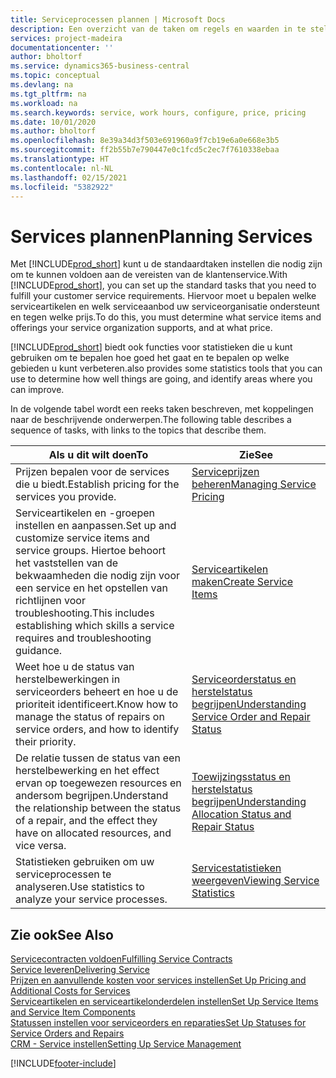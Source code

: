 ```yaml
---
title: Serviceprocessen plannen | Microsoft Docs
description: Een overzicht van de taken om regels en waarden in te stellen om uw servicebeleid en -processen te definiëren.
services: project-madeira
documentationcenter: ''
author: bholtorf
ms.service: dynamics365-business-central
ms.topic: conceptual
ms.devlang: na
ms.tgt_pltfrm: na
ms.workload: na
ms.search.keywords: service, work hours, configure, price, pricing
ms.date: 10/01/2020
ms.author: bholtorf
ms.openlocfilehash: 8e39a34d3f503e691960a9f7cb19e6a0e668e3b5
ms.sourcegitcommit: ff2b55b7e790447e0c1fcd5c2ec7f7610338ebaa
ms.translationtype: HT
ms.contentlocale: nl-NL
ms.lasthandoff: 02/15/2021
ms.locfileid: "5382922"
---
```

# <a name="planning-services"></a><span data-ttu-id="cfbbd-103">Services plannen</span><span class="sxs-lookup"><span data-stu-id="cfbbd-103">Planning Services</span></span>
<span data-ttu-id="cfbbd-104">Met [!INCLUDE[prod_short](includes/prod_short.md)] kunt u de standaardtaken instellen die nodig zijn om te kunnen voldoen aan de vereisten van de klantenservice.</span><span class="sxs-lookup"><span data-stu-id="cfbbd-104">With [!INCLUDE[prod_short](includes/prod_short.md)], you can set up the standard tasks that you need to fulfill your customer service requirements.</span></span> <span data-ttu-id="cfbbd-105">Hiervoor moet u bepalen welke serviceartikelen en welk serviceaanbod uw serviceorganisatie ondersteunt en tegen welke prijs.</span><span class="sxs-lookup"><span data-stu-id="cfbbd-105">To do this, you must determine what service items and offerings your service organization supports, and at what price.</span></span>   

[!INCLUDE[prod_short](includes/prod_short.md)] <span data-ttu-id="cfbbd-106">biedt ook functies voor statistieken die u kunt gebruiken om te bepalen hoe goed het gaat en te bepalen op welke gebieden u kunt verbeteren.</span><span class="sxs-lookup"><span data-stu-id="cfbbd-106">also provides some statistics tools that you can use to determine how well things are going, and identify areas where you can improve.</span></span>
  
<span data-ttu-id="cfbbd-107">In de volgende tabel wordt een reeks taken beschreven, met koppelingen naar de beschrijvende onderwerpen.</span><span class="sxs-lookup"><span data-stu-id="cfbbd-107">The following table describes a sequence of tasks, with links to the topics that describe them.</span></span>   
  
|<span data-ttu-id="cfbbd-108">**Als u dit wilt doen**</span><span class="sxs-lookup"><span data-stu-id="cfbbd-108">**To**</span></span>|<span data-ttu-id="cfbbd-109">**Zie**</span><span class="sxs-lookup"><span data-stu-id="cfbbd-109">**See**</span></span>|  
|------------|-------------|  
|<span data-ttu-id="cfbbd-110">Prijzen bepalen voor de services die u biedt.</span><span class="sxs-lookup"><span data-stu-id="cfbbd-110">Establish pricing for the services you provide.</span></span>|[<span data-ttu-id="cfbbd-111">Serviceprijzen beheren</span><span class="sxs-lookup"><span data-stu-id="cfbbd-111">Managing Service Pricing</span></span>](service-service-price-management.md)|
|<span data-ttu-id="cfbbd-112">Serviceartikelen en -groepen instellen en aanpassen.</span><span class="sxs-lookup"><span data-stu-id="cfbbd-112">Set up and customize service items and service groups.</span></span> <span data-ttu-id="cfbbd-113">Hiertoe behoort het vaststellen van de bekwaamheden die nodig zijn voor een service en het opstellen van richtlijnen voor troubleshooting.</span><span class="sxs-lookup"><span data-stu-id="cfbbd-113">This includes establishing which skills a service requires and troubleshooting guidance.</span></span>| [<span data-ttu-id="cfbbd-114">Serviceartikelen maken</span><span class="sxs-lookup"><span data-stu-id="cfbbd-114">Create Service Items</span></span>](service-how-to-create-service-items.md)|  
|<span data-ttu-id="cfbbd-115">Weet hoe u de status van herstelbewerkingen in serviceorders beheert en hoe u de prioriteit identificeert.</span><span class="sxs-lookup"><span data-stu-id="cfbbd-115">Know how to manage the status of repairs on service orders, and how to identify their priority.</span></span>|[<span data-ttu-id="cfbbd-116">Serviceorderstatus en herstelstatus begrijpen</span><span class="sxs-lookup"><span data-stu-id="cfbbd-116">Understanding Service Order and Repair Status</span></span>](service-service-order-status-and-repair-status.md)|  
|<span data-ttu-id="cfbbd-117">De relatie tussen de status van een herstelbewerking en het effect ervan op toegewezen resources en andersom begrijpen.</span><span class="sxs-lookup"><span data-stu-id="cfbbd-117">Understand the relationship between the status of a repair, and the effect they have on allocated resources, and vice versa.</span></span>|[<span data-ttu-id="cfbbd-118">Toewijzingsstatus en herstelstatus begrijpen</span><span class="sxs-lookup"><span data-stu-id="cfbbd-118">Understanding Allocation Status and Repair Status</span></span>](service-allocation-status-and-repair-status.md)|  
|<span data-ttu-id="cfbbd-119">Statistieken gebruiken om uw serviceprocessen te analyseren.</span><span class="sxs-lookup"><span data-stu-id="cfbbd-119">Use statistics to analyze your service processes.</span></span> | [<span data-ttu-id="cfbbd-120">Servicestatistieken weergeven</span><span class="sxs-lookup"><span data-stu-id="cfbbd-120">Viewing Service Statistics</span></span>](service-service-statistics.md) |

## <a name="see-also"></a><span data-ttu-id="cfbbd-121">Zie ook</span><span class="sxs-lookup"><span data-stu-id="cfbbd-121">See Also</span></span>
[<span data-ttu-id="cfbbd-122">Servicecontracten voldoen</span><span class="sxs-lookup"><span data-stu-id="cfbbd-122">Fulfilling Service Contracts</span></span>](service-fulfill-service-contracts.md)  
[<span data-ttu-id="cfbbd-123">Service leveren</span><span class="sxs-lookup"><span data-stu-id="cfbbd-123">Delivering Service</span></span>](service-deliver-service.md)  
[<span data-ttu-id="cfbbd-124">Prijzen en aanvullende kosten voor services instellen</span><span class="sxs-lookup"><span data-stu-id="cfbbd-124">Set Up Pricing and Additional Costs for Services</span></span>](service-how-setup-service-costs-pricing.md)  
[<span data-ttu-id="cfbbd-125">Serviceartikelen en serviceartikelonderdelen instellen</span><span class="sxs-lookup"><span data-stu-id="cfbbd-125">Set Up Service Items and Service Item Components</span></span>](service-how-setup-service-items.md)  
[<span data-ttu-id="cfbbd-126">Statussen instellen voor serviceorders en reparaties</span><span class="sxs-lookup"><span data-stu-id="cfbbd-126">Set Up Statuses for Service Orders and Repairs</span></span>](service-order-repair-status.md)  
[<span data-ttu-id="cfbbd-127">CRM - Service instellen</span><span class="sxs-lookup"><span data-stu-id="cfbbd-127">Setting Up Service Management</span></span>](service-setup-service.md)  


[!INCLUDE[footer-include](includes/footer-banner.md)]